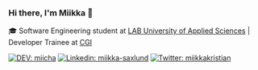 ### Hi there, I'm Miikka 👋

<!--
**miikkasaxlund/miikkasaxlund** is a ✨ _special_ ✨ repository because its `README.md` (this file) appears on your GitHub profile.

Here are some ideas to get you started:

- 🔭 I’m currently working on ...
- 🌱 I’m currently learning ...
- 👯 I’m looking to collaborate on ...
- 🤔 I’m looking for help with ...
- 💬 Ask me about ...
- 📫 How to reach me: ...
- 😄 Pronouns: ...
- ⚡ Fun fact: ...
-->

🎓 Software Engineering student at [LAB University of Applied Sciences](https://lab.fi/en) | Developer Trainee at [CGI](https://www.cgi.com)

[![DEV: miicha](https://img.shields.io/badge/-miicha-black?style=flat-square&logo=dev.to&logoColor=white&link=https://dev.to/miicha)](https://dev.to/miicha)
[![Linkedin: miikka-saxlund](https://img.shields.io/badge/-miikka-blue?style=flat-square&logo=Linkedin&logoColor=white&link=https://www.linkedin.com/in/miikka-saxlund/)](https://www.linkedin.com/in/miikka-saxlund/)
[![Twitter: miikkakristian](https://img.shields.io/badge/-miikkakristian-1DA1F2?style=flat-square&logo=twitter&logoColor=white&link=https://twitter.com/miikkakristian)](https://twitter.com/miikkakristian)

<!--
### Languages and Tools
Following icons: JS, TS, MongoDB, Express, React, Node, Mongoose, Java, Kotlin, C#, Unity, PHP, WordPress
-->
